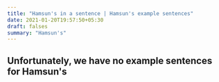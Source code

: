 ```yaml
---
title: "Hamsun's in a sentence | Hamsun's example sentences"
date: 2021-01-20T19:57:50+05:30
draft: falses
summary: "Hamsun's"
---
```

## Unfortunately, we have no example sentences for Hamsun's                 
